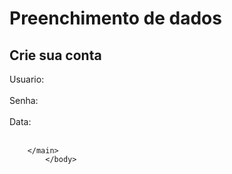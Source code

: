 <!DOCTYPE html>
<html lang="pt-br">
<head>
    <meta charset="UTF-8">
    <meta http-equiv="X-UA-Compatible" content="IE=edge">
    <meta name="viewport" content="width=device-width, initial-scale=1.0">
    <title>pratica com forms</title>
    </head>
        <main>
            <body>
                <h1> Preenchimento de dados </h1>
                    <h2> Crie sua conta </h2>
                <form>
                    <div>
                        <label for="idtexto">Usuario:</label>
                            <imput type="text" id="idtexto" name="idtexto" />
                    </div>
            <br>
                    <div>
                        <label for="idpassword"> Senha:</label>
                            <imput type="password" id="idpassword" name="idpassword" />
                    </div>
            <br>
                            <div>
                                <label for="iddate">Data:</label>
                                    <imput type="date" id="iddate" name="iddate" />
                            </div>
            <br>
                </form>
            
        </main>
            </body>
</html>
